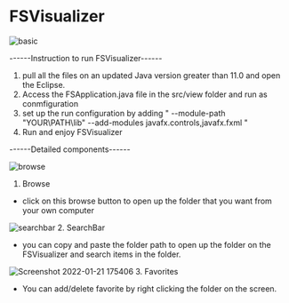 # FSVisualizer
![basic](https://user-images.githubusercontent.com/56323360/150610401-3f74231a-695a-4042-8f76-0a4c6212d694.png)

------Instruction to run FSVisualizer------
1. pull all the files on an updated Java version greater than 11.0 and open the Eclipse.
2. Access the FSApplication.java file in the src/view folder and run as conmfiguration
3. set up the run configuration by adding " --module-path "YOUR\PATH\lib" --add-modules javafx.controls,javafx.fxml "
4. Run and enjoy FSVisualizer

------Detailed components------

![browse](https://user-images.githubusercontent.com/56323360/150610650-7f2a9531-6cca-4690-88b4-c57669c376cb.png)
1. Browse
- click on this browse button to open up the folder that you want from your own computer

![searchbar](https://user-images.githubusercontent.com/56323360/150610677-68931e0a-7435-4a18-9873-1aab8b6aa577.png)
2. SearchBar
- you can copy and paste the folder path to open up the folder on the FSVisualizer and search items in the folder.

![Screenshot 2022-01-21 175406](https://user-images.githubusercontent.com/56323360/150610724-874d8084-0020-4345-bca3-bfca8f1be625.png)
3. Favorites
- You can add/delete favorite by right clicking the folder on the screen.
